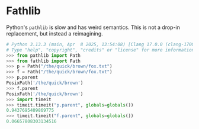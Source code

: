 # Fathlib

Python's `pathlib` is slow and has weird semantics. This is not a drop-in replacement, but instead a reimagining.

```python console
# Python 3.13.3 (main, Apr  8 2025, 13:54:08) [Clang 17.0.0 (clang-1700.0.13.3)] on darwin
# Type "help", "copyright", "credits" or "license" for more information.
>>> from pathlib import Path
>>> from fathlib import Fath
>>> p = Path("/the/quick/brown/fox.txt")
>>> f = Fath("/the/quick/brown/fox.txt")
>>> p.parent
PosixPath('/the/quick/brown')
>>> f.parent
PosixFath('/the/quick/brown')
>>> import timeit
>>> timeit.timeit("p.parent", globals=globals())
0.9437695409869775
>>> timeit.timeit("f.parent", globals=globals())
0.06657808303134516
```

